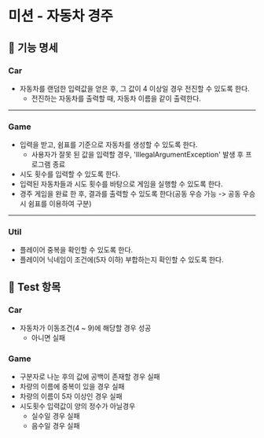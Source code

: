 # 미션 - 자동차 경주

## 🚀 기능 명세

### Car

- 자동차를 랜덤한 입력값을 얻은 후, 그 값이 4 이상일 경우 전진할 수 있도록 한다.
    - 전진하는 자동차를 출력할 때, 자동차 이름을 같이 출력한다.

---

### Game

- 입력을 받고, 쉼표를 기준으로 자동차를 생성할 수 있도록 한다.
    - 사용자가 잘못 된 값을 입력할 경우, 'IllegalArgumentException' 발생 후 프로그램 종료
- 시도 횟수를 입력할 수 있도록 한다.
- 입력된 자동차들과 시도 횟수를 바탕으로 게임을 실행할 수 있도록 한다.
- 경주 게임을 완료 한 후, 결과를 출력할 수 있도록 한다(공동 우승 가능 -> 공동 우승 시 쉼표를 이용하여 구분)

---

### Util

- 플레이어 중복을 확인할 수 있도록 한다.
- 플레이어 닉네임이 조건에(5자 이하) 부합하는지 확인할 수 있도록 한다.

## 🧪 Test 항목

### Car

- 자동차가 이동조건(4 ~ 9)에 해당할 경우 성공
    - 아니면 실패

### Game

- 구분자로 나눈 후의 값에 공백이 존재할 경우 실패
- 차량의 이름에 중복이 있을 경우 실패
- 차량의 이름이 5자 이상인 경우 실패
- 시도횟수 입력값이 양의 정수가 아닐경우
    - 실수일 경우 실패
    - 음수일 경우 실패
